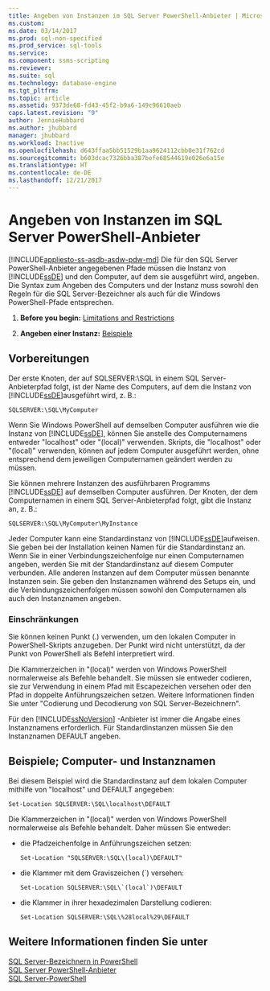 ```yaml
---
title: Angeben von Instanzen im SQL Server PowerShell-Anbieter | Microsoft-Dokumentation
ms.custom: 
ms.date: 03/14/2017
ms.prod: sql-non-specified
ms.prod_service: sql-tools
ms.service: 
ms.component: ssms-scripting
ms.reviewer: 
ms.suite: sql
ms.technology: database-engine
ms.tgt_pltfrm: 
ms.topic: article
ms.assetid: 9373de68-fd43-45f2-b9a6-149c96610aeb
caps.latest.revision: "9"
author: JennieHubbard
ms.author: jhubbard
manager: jhubbard
ms.workload: Inactive
ms.openlocfilehash: d643ffaa5bb51529b1aa9624112cbb0e31f762cd
ms.sourcegitcommit: b603dcac7326bba387befe68544619e026e6a15e
ms.translationtype: HT
ms.contentlocale: de-DE
ms.lasthandoff: 12/21/2017
---
```

# <a name="specify-instances-in-the-sql-server-powershell-provider"></a>Angeben von Instanzen im SQL Server PowerShell-Anbieter
[!INCLUDE[appliesto-ss-asdb-asdw-pdw-md](../../includes/appliesto-ss-asdb-asdw-pdw-md.md)] Die für den SQL Server PowerShell-Anbieter angegebenen Pfade müssen die Instanz von [!INCLUDE[ssDE](../../includes/ssde-md.md)] und den Computer, auf dem sie ausgeführt wird, angeben. Die Syntax zum Angeben des Computers und der Instanz muss sowohl den Regeln für die SQL Server-Bezeichner als auch für die Windows PowerShell-Pfade entsprechen.  
  
1.  **Before you begin:**  [Limitations and Restrictions](#LimitationsRestrictions)  
  
2.  **Angeben einer Instanz:**  [Beispiele](#Examples)  
  
## <a name="before-you-begin"></a>Vorbereitungen  
 Der erste Knoten, der auf SQLSERVER:\SQL in einem SQL Server-Anbieterpfad folgt, ist der Name des Computers, auf dem die Instanz von [!INCLUDE[ssDE](../../includes/ssde-md.md)]ausgeführt wird, z. B.:  
  
```  
SQLSERVER:\SQL\MyComputer  
```  
  
 Wenn Sie Windows PowerShell auf demselben Computer ausführen wie die Instanz von [!INCLUDE[ssDE](../../includes/ssde-md.md)], können Sie anstelle des Computernamens entweder "localhost" oder "(local)" verwenden. Skripts, die "localhost" oder "(local)" verwenden, können auf jedem Computer ausgeführt werden, ohne entsprechend dem jeweiligen Computernamen geändert werden zu müssen.  
  
 Sie können mehrere Instanzen des ausführbaren Programms [!INCLUDE[ssDE](../../includes/ssde-md.md)] auf demselben Computer ausführen. Der Knoten, der dem Computernamen in einem SQL Server-Anbieterpfad folgt, gibt die Instanz an, z. B.:  
  
```  
SQLSERVER:\SQL\MyComputer\MyInstance  
```  
  
 Jeder Computer kann eine Standardinstanz von [!INCLUDE[ssDE](../../includes/ssde-md.md)]aufweisen. Sie geben bei der Installation keinen Namen für die Standardinstanz an. Wenn Sie in einer Verbindungszeichenfolge nur einen Computernamen angeben, werden Sie mit der Standardinstanz auf diesem Computer verbunden. Alle anderen Instanzen auf dem Computer müssen benannte Instanzen sein. Sie geben den Instanznamen während des Setups ein, und die Verbindungszeichenfolgen müssen sowohl den Computernamen als auch den Instanznamen angeben.  
  
###  <a name="LimitationsRestrictions"></a> Einschränkungen  
 Sie können keinen Punkt (.) verwenden, um den lokalen Computer in PowerShell-Skripts anzugeben. Der Punkt wird nicht unterstützt, da der Punkt von PowerShell als Befehl interpretiert wird.  
  
 Die Klammerzeichen in "(local)" werden von Windows PowerShell normalerweise als Befehle behandelt. Sie müssen sie entweder codieren, sie zur Verwendung in einem Pfad mit Escapezeichen versehen oder den Pfad in doppelte Anführungszeichen setzen. Weitere Informationen finden Sie unter "Codierung und Decodierung von SQL Server-Bezeichnern".  
  
 Für den [!INCLUDE[ssNoVersion](../../includes/ssnoversion-md.md)] -Anbieter ist immer die Angabe eines Instanznamens erforderlich. Für Standardinstanzen müssen Sie den Instanznamen DEFAULT angeben.  
  
##  <a name="Examples"></a> Beispiele; Computer- und Instanznamen  
 Bei diesem Beispiel wird die Standardinstanz auf dem lokalen Computer mithilfe von "localhost" und DEFAULT angegeben:  
  
```  
Set-Location SQLSERVER:\SQL\localhost\DEFAULT   
```  
  
 Die Klammerzeichen in "(local)" werden von Windows PowerShell normalerweise als Befehle behandelt. Daher müssen Sie entweder:  
  
-   die Pfadzeichenfolge in Anführungszeichen setzen:  
  
    ```  
    Set-Location "SQLSERVER:\SQL\(local)\DEFAULT"  
    ```  
  
-   die Klammer mit dem Graviszeichen (`) versehen:  
  
    ```  
    Set-Location SQLSERVER:\SQL\`(local`)\DEFAULT  
    ```  
  
-   die Klammer in ihrer hexadezimalen Darstellung codieren:  
  
    ```  
    Set-Location SQLSERVER:\SQL\%28local%29\DEFAULT  
    ```  
  
## <a name="see-also"></a>Weitere Informationen finden Sie unter  
 [SQL Server-Bezeichnern in PowerShell](../../relational-databases/scripting/sql-server-identifiers-in-powershell.md)   
 [SQL Server PowerShell-Anbieter](../../relational-databases/scripting/sql-server-powershell-provider.md)   
 [SQL Server-PowerShell](../../relational-databases/scripting/sql-server-powershell.md)  
  
  
